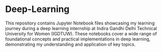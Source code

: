 # Deep-Learning
This repository contains Jupyter Notebook files showcasing my learning journey during a deep learning internship at Indira Gandhi Delhi Technical University for Women (IGDTUW). These notebooks cover a wide range of foundational concepts and practical implementations in deep learning, demonstrating my understanding and application of key topics.
